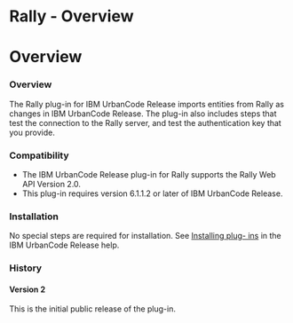 
Rally - Overview
================

# Overview


### Overview




The Rally plug-in for IBM UrbanCode Release imports entities from Rally as changes in IBM
UrbanCode Release. The plug-in also includes steps that test the connection to the Rally server, and test the
authentication key that you provide.

### Compatibility

* The IBM UrbanCode Release plug-in for Rally supports the
Rally Web API Version 2.0.
* This plug-in requires version 6.1.1.2 or later of IBM UrbanCode Release.

### Installation


No special steps are required for installation. See [Installing plug-
ins](http://www.ibm.com/support/knowledgecenter/SS4GCC_6.1.1/com.ibm.urelease.doc/topics/settings_plugins.html
"Installing plug-ins") in the IBM UrbanCode Release help.

### History

#### Version 2

This is the initial public
release of the plug-in.

